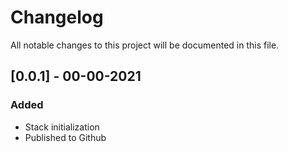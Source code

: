 # Changelog

All notable changes to this project will be documented in this file.

## [0.0.1] - 00-00-2021
### Added
- Stack initialization
- Published to Github